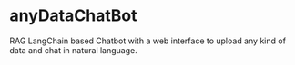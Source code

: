 # anyDataChatBot
RAG LangChain based Chatbot with a web interface to upload any kind of data and chat in natural language.
